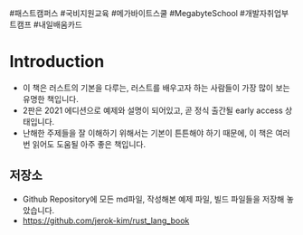 #패스트캠퍼스 #국비지원교육 #메가바이트스쿨 #MegabyteSchool #개발자취업부트캠프 #내일배움카드

# Introduction

- 이 책은 러스트의 기본을 다루는, 러스트를 배우고자 하는 사람들이 가장 많이 보는 유명한 책입니다.
- 2판은 2021 에디션으로 예제와 설명이 되어있고, 곧 정식 출간될 early access 상태입니다.
- 난해한 주제들을 잘 이해하기 위해서는 기본이 튼튼해야 하기 때문에, 이 책은 여러번 읽어도 도움될 아주 좋은 책입니다.

## 저장소

- Github Repository에 모든 md파일, 작성해본 예제 파일, 빌드 파일들을 저장해 놓았습니다.
- https://github.com/jerok-kim/rust_lang_book
